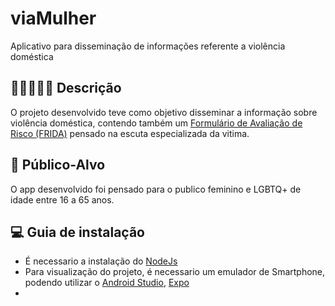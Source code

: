 # viaMulher

Aplicativo para disseminação de informações referente a violência doméstica

## 👩🏽‍🤝‍👩🏽 Descrição 

O projeto desenvolvido teve como objetivo disseminar a informação sobre violência doméstica, contendo também um [Formulário de Avaliação de Risco (FRIDA)](https://www.cnmp.mp.br/portal/images/Publicacoes/documentos/2019/FRIDA_2_WEB.pdf) pensado na escuta especializada da vitima.

## 📢 Público-Alvo
O app desenvolvido foi pensado para o publico feminino e LGBTQ+ de idade entre 16 a 65 anos.


## 💻 Guia de instalação

- É necessario a instalação do [NodeJs](https://nodejs.org/pt)
- Para visualização do projeto, é necessario um emulador de Smartphone, podendo utilizar o [Android Studio](https://developer.android.com/studio?gad_source=1&gad_campaignid=21831783777&gbraid=0AAAAAC-IOZkW1ipU1rz6Pq2v6SizhxM1V&gclid=CjwKCAjwiezABhBZEiwAEbTPGBbnk-exbJTqwEkfndv9oa_ZcWO7HzYLga6eyFGplfB427vn7LfIvxoC7MMQAvD_BwE&gclsrc=aw.ds&hl=pt-br), [Expo](https://expo.dev/)
- 

##
